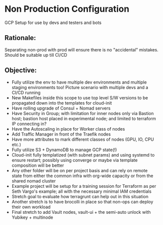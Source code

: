 # Non Production Configuration
GCP Setup for use by devs and testers and bots

## Rationale: 
Separating non-prod with prod will ensure there is no "accidental" mistakes.  Should be suitable up till CI/CD

## Objective: 
- Fully utilize the env to have multiple dev environments and multiple staging environments too! Picture scenario with multiple devs and a CI/CD running
- New Makefiles inside this scope to use top level S/W versions to be propagated down into the templates for cloud-init
- Have rolling upgrade of Consul + Nomad servers
- Have Security in Group; with limitation for inner nodes only via Bastion host; bastion host placed in experimental node; and limited to terraform IP connecting in?
- Have the Autoscaling in place for Worker class of nodes
- Add Traffic Manager in front of the Traefik nodes
- Have more attributes to mark different classes of nodes (GPU, IO, CPU etc.)
- Fully utilize S3 + DynamoDB to manage GCP state(!)
- Cloud-init fully templatized (with subnet params) and using systemd to ensure restart; possibly using converge or maybe via template composition will be better
- Any other folder will be on per project basis and can rely on remote state from either the common infra with org-wide capacity or from the shared nomad cluster
- Example project will be setup for a training session for Terraform as per Seth Vargo's example; all with the necessary minimal IAM credentials
- Stretch goal to evaluate how terragrunt can help out in this situation
- Another stretch is to have brocolli in place so that non-ops can deploy their own workload
- Final stretch to add Vault nodes, vault-ui + the semi-auto unlock with Yubikey + multinode
 